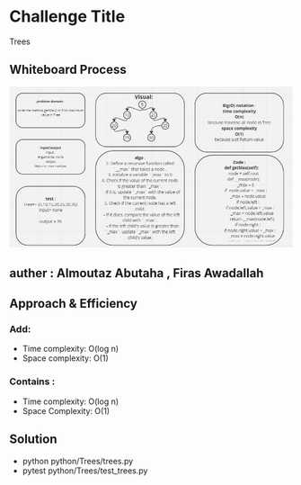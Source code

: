 # Challenge Title
Trees

## Whiteboard Process
![MaxTree](./MaxTree.PNG)
## auther : Almoutaz Abutaha , Firas Awadallah

## Approach & Efficiency
### Add:
* Time complexity: O(log n)
* Space complexity: O(1)

### Contains :
* Time complexity: O(log n) 
* Space Complexity: O(1)

## Solution
* python python/Trees/trees.py
* pytest python/Trees/test_trees.py 